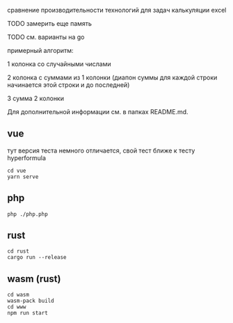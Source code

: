 сравнение производительности технологий для задач калькуляции excel

TODO замерить еще память

TODO см. варианты на go

примерный алгоритм:

1 колонка со случайными числами

2 колонка с суммами из 1 колонки (диапон суммы для каждой строки начинается этой строки и до последней)

3 сумма 2 колонки

Для дополнительной информации см. в папках README.md.

vue
---

тут версия теста немного отличается, свой тест ближе к тесту hyperformula

```
cd vue
yarn serve
```

php
---

```
php ./php.php
```

rust
---

```
cd rust
cargo run --release
```

wasm (rust)
-----------

```
cd wasm
wasm-pack build
cd www
npm run start
```
